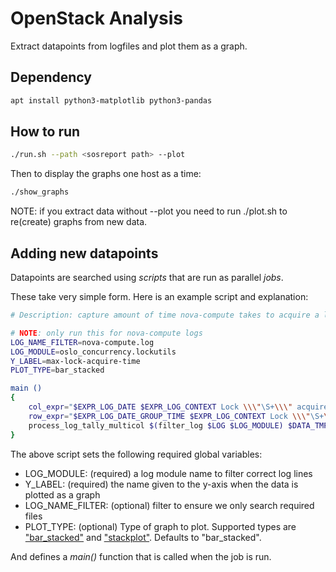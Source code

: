 # OpenStack Analysis

Extract datapoints from logfiles and plot them as a graph.

## Dependency

```bash
apt install python3-matplotlib python3-pandas
```

## How to run

```bash
./run.sh --path <sosreport path> --plot
```

Then to display the graphs one host as a time:

```bash
./show_graphs
```

NOTE: if you extract data without --plot you need to run ./plot.sh to re(create) graphs from new data.

## Adding new datapoints

Datapoints are searched using *scripts* that are run as parallel *jobs*.

These take very simple form. Here is an example script and explanation:

```bash
# Description: capture amount of time nova-compute takes to acquire a lock

# NOTE: only run this for nova-compute logs
LOG_NAME_FILTER=nova-compute.log
LOG_MODULE=oslo_concurrency.lockutils
Y_LABEL=max-lock-acquire-time
PLOT_TYPE=bar_stacked

main ()
{
    col_expr="$EXPR_LOG_DATE $EXPR_LOG_CONTEXT Lock \\\"\S+\\\" acquired by \\\"(\S+)\\\" :: waited [1-9][0-9]*\.[0-9]+s .+"
    row_expr="$EXPR_LOG_DATE_GROUP_TIME $EXPR_LOG_CONTEXT Lock \\\"\S+\\\" acquired by \\\"\$INSERT\\\" :: waited ([1-9][0-9]*)\.[0-9]+s .+"
    process_log_tally_multicol $(filter_log $LOG $LOG_MODULE) $DATA_TMP $CSV_PATH "$col_expr" "$row_expr" 2 true
}
```

The above script sets the following required global variables:

* LOG_MODULE: (required) a log module name to filter correct log lines
* Y_LABEL: (required) the name given to the y-axis when the data is plotted as a graph
* LOG_NAME_FILTER: (optional) filter to ensure we only search required files
* PLOT_TYPE: (optional) Type of graph to plot. Supported types are ["bar_stacked"](https://matplotlib.org/stable/gallery/lines_bars_and_markers/bar_stacked.html) and ["stackplot"](https://matplotlib.org/stable/gallery/lines_bars_and_markers/stackplot_demo.html). Defaults to "bar_stacked".

And defines a *main()* function that is called when the job is run.
